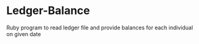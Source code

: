 # Ledger-Balance
Ruby program to read ledger file and provide balances for each individual on given date
